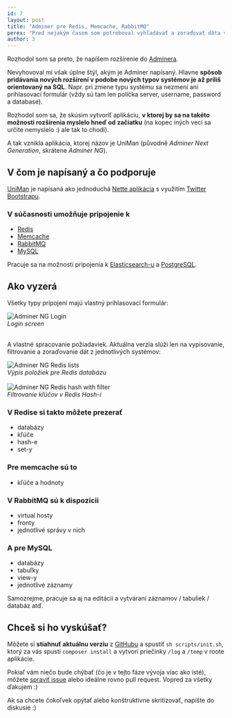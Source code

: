 ```yaml
---
id: 7
layout: post
title: "Adminer pre Redis, Memcache, RabbitMQ"
perex: "Pred nejakým časom som potreboval vyhľadávať a zoraďovať dáta v Redise. Takže som si k tomu napísal jednoduchý PHP skript. A keď už som ho mal napísaný, chcel som pomôcť aj dalším ľuďom, ktorí by riešili podobný problém ako ja."
author: 3
---
```


Rozhodol som sa preto, že napíšem rozšírenie do [Adminera](https://www.adminer.org).

Nevyhovoval mi však úplne štýl, akým je Adminer napísaný. Hlavne **spôsob pridávania nových rozšírení v podobe nových typov systémov je až príliš orientovaný na SQL**. Napr. pri zmene typu systému sa nezmení ani prihlasovací formulár (vždy sú tam len políčka server, username, password a database).

Rozhodol som sa, že skúsim vytvoriť aplikáciu, **v ktorej by sa na takéto možnosti rozšírenia myslelo hneď od začiatku** (na kopec iných vecí sa určite nemyslelo :) ale tak to chodí).

A tak vznikla aplikácia, ktorej názov je UniMan (původně *Adminer Next Generation*, skrátene *Adminer NG*).

## V čom je napísaný a čo podporuje

[UniMan](https://github.com/lulco/uniman) je napísaná ako jednoduchá [Nette aplikácia](https://nette.org) s využitím [Twitter Bootstrapu](http://getbootstrap.com).

### V súčasnosti umožňuje pripojenie k

- [Redis](https://redis.io)
- [Memcache](http://php.net/manual/en/book.memcache.php)
- [RabbitMQ](https://www.rabbitmq.com)
- [MySQL](https://www.mysql.com)

Pracuje sa na možnosti pripojenia k [Elasticsearch-u](https://www.elastic.co/products/elasticsearch) a [PostgreSQL](https://www.postgresql.org).


## Ako vyzerá

Všetky typy pripojení majú vlastný prihlasovací formulár:

<div class="text-center">
    <img src="http://midatech.sk/adminerng/screenshots/login.png" alt="Adminer NG Login">
    <br>
    <em>Login screen</em>
</div>

<br>

A vlastné spracovanie požiadaviek. Aktuálna verzia slúži len na vypisovanie, filtrovanie a zoraďovanie dát z jednotlivých systémov:

<div class="text-center">
    <img src="http://midatech.sk/adminerng/screenshots/redis_lists.png" alt="Adminer NG Redis lists">
    <br>
    <em>Výpis položiek pre Redis databázu</em>
</div>

<br>

<div class="text-center">
    <img src="http://midatech.sk/adminerng/screenshots/redis_hash_filter.png" alt="Adminer NG Redis hash with filter">
    <br>
    <em>Filtrovanie kľúčov v Redis Hash-i</em>
</div>

### V Redise si takto môžete prezerať

- databázy
- kľúče
- hash-e
- set-y

### Pre memcache sú to

- kľúče a hodnoty

### V RabbitMQ sú k dispozícii

- virtual hosty
- fronty
- jednotlivé správy v nich

### A pre MySQL

- databázy
- tabuľky
- view-y
- jednotlivé záznamy

Samozrejme, pracuje sa aj na editácii a vytváraní záznamov / tabuliek / databáz atď.

## Chceš si ho vyskúšať?

Môžete si **stiahnuť aktuálnu verziu** z [GitHubu](https://github.com/lulco/uniman) a spustiť `sh scripts/init.sh`, ktorý za vás spustí `composer install` a vytvorí priečinky `/log` a `/temp` v roote aplikácie.

Pokiaľ vám niečo bude chýbať (čo je v tejto fáze vývoja viac ako isté), môžete [spraviť issue](https://github.com/lulco/uniman/issues) alebo ideálne rovno pull request. Vopred za všetky ďakujem :)

Ak sa chcete čokoľvek opýtať alebo konštruktívne skritizovať, napíšte do diskusie :)
